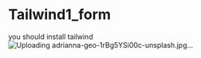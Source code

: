 # Tailwind1_form
you should install tailwind 
![Uploading adrianna-geo-1rBg5YSi00c-unsplash.jpg…]()
